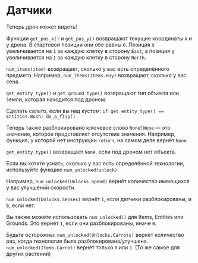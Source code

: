 # Датчики
Теперь дрон может видеть! 

Функции `get_pos_x()` и `get_pos_y()` возвращают текущие координаты x и y дрона. В стартовой позиции они обе равны `0`. Позиция x увеличивается на `1` за каждую клетку в сторону `East`, а позиция y увеличивается на `1` за каждую клетку в сторону `North`.

`num_items(item)` возвращает, сколько у вас есть определённого предмета.
Например, `num_items(Items.Hay)` возвращает, сколько у вас сена.

`get_entity_type()` и `get_ground_type()` возвращают тип объекта или земли, которая находится под дроном.

Сделать сальто, если вы над кустом:
`if get_entity_type() == Entities.Bush:
	do_a_flip()`

Теперь также разблокировано ключевое слово `None`! `None` — это значение, которое представляет отсутствие значения.
Например, функция, у которой нет инструкции `return`, на самом деле вернёт `None`.

`get_entity_type()` возвращает `None`, если под дроном нет объекта.


Если вы хотите узнать, сколько у вас есть определённой технологии, используйте функцию `num_unlocked(unlock)`.

Например, `num_unlocked(Unlocks.Speed)` вернёт количество имеющихся у вас улучшений скорости.

`num_unlocked(Unlocks.Senses)` вернёт `1`, если датчики разблокированы, и `0`, если нет.

Вы также можете использовать `num_unlocked()` для Items, Entities или Grounds. Это вернёт `1`, если они разблокированы, иначе `0`.

Будьте осторожны: `num_unlocked(Unlocks.Carrots)` вернёт количество раз, когда технология была разблокирована/улучшена.
`num_unlocked(Items.Carrot)` вернёт только `0` или `1`. (То же самое для других растений)